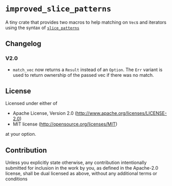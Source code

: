 # `improved_slice_patterns`

A tiny crate that provides two macros to help matching
on `Vec`s and iterators using the syntax of [`slice_patterns`][slice_patterns]

[slice_patterns]: https://doc.rust-lang.org/nightly/unstable-book/language-features/slice-patterns.html

## Changelog

### V2.0

- `match_vec` now returns a `Result` instead of an `Option`. The `Err` variant
is used to return ownership of the passed vec if there was no match.

## License

Licensed under either of

 * Apache License, Version 2.0
   (http://www.apache.org/licenses/LICENSE-2.0)
 * MIT license
   (http://opensource.org/licenses/MIT)

at your option.

## Contribution

Unless you explicitly state otherwise, any contribution intentionally submitted
for inclusion in the work by you, as defined in the Apache-2.0 license, shall be
dual licensed as above, without any additional terms or conditions

